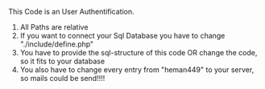 This Code is an User Authentification.

1. All Paths are relative
2. If you want to connect your Sql Database you have to change "./include/define.php"
3. You have to provide the sql-structure of this code OR change the code, so it fits to your database          
4.  You also have to change every entry from "heman449" to your server, so mails could be send!!!!
